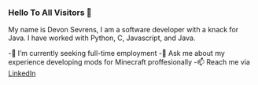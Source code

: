 ### Hello To All Visitors :wave:

My name is Devon Sevrens, I am a software developer with a knack for Java. I have worked with Python, C, Javascript, and Java.


-🤔 I’m currently seeking full-time employment
-💬 Ask me about my experience developing mods for Minecraft proffesionally
-📫 Reach me via [LinkedIn](https://www.linkedin.com/in/devon-sevrens-372751232/)




<!--
**dsevvv/dsevvv** is a ✨ _special_ ✨ repository because its `README.md` (this file) appears on your GitHub profile.

Here are some ideas to get you started:

- 🔭 I’m currently working on ...
- 🌱 I’m currently learning ...
- 👯 I’m looking to collaborate on ...
- 🤔 I’m looking for help with ...
- 💬 Ask me about ...
- 📫 How to reach me: ...
- 😄 Pronouns: ...
- ⚡ Fun fact: ...
-->
